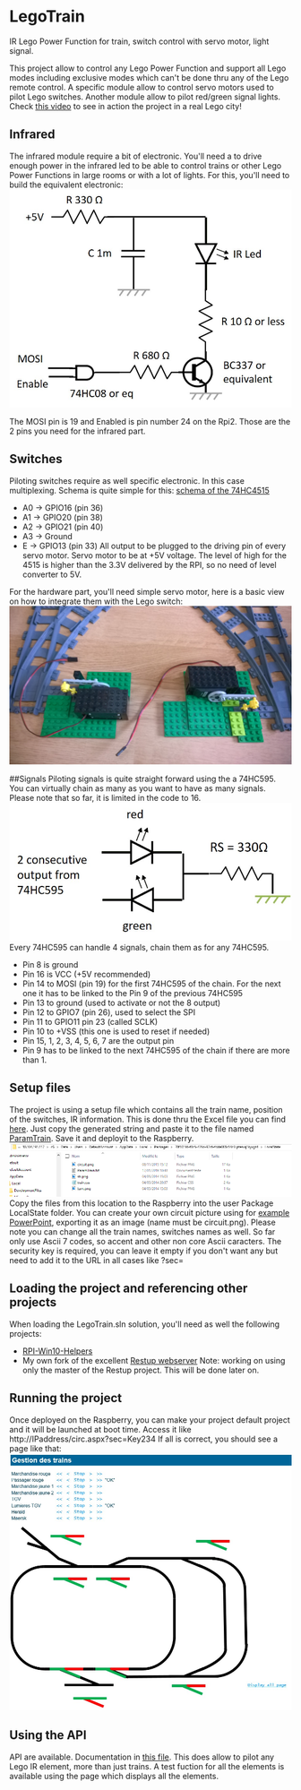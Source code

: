 # LegoTrain
IR Lego Power Function for train, switch control with servo motor, light signal. 

This project allow to control any Lego Power Function and support all Lego modes including exclusive modes which can't be done thru any of the Lego remote control. 
A specific module allow to control servo motors used to pilot Lego switches. Another module allow to pilot red/green signal lights.
Check [this video](https://onedrive.live.com/redir?resid=ED3080C73007CBED!161097&authkey=!AG2N5T7Qx6PtG3A&ithint=video%2cMP4) to see in action the project in a real Lego city!

## Infrared
The infrared module require a bit of electronic. You'll need a to drive enough power in the infrared led to be able to control trains or other Lego Power Functions in large rooms or with a lot of lights.
For this, you'll need to build the equivalent electronic:
![Electronic for Infrared](/Assets/infrared.jpg)

The MOSI pin is 19 and Enabled is pin number 24 on the Rpi2. Those are the 2 pins you need for the infrared part.

## Switches
Piloting switches require as well specific electronic. In this case multiplexing. Schema is quite simple for this:
[schema of the 74HC4515](/http://www.nxp.com/documents/data_sheet/74HC_HCT4515_CNV.pdf)
* A0 -> GPIO16 (pin 36)
* A1 -> GPIO20 (pin 38)
* A2 -> GPIO21 (pin 40)
* A3 -> Ground
* E -> GPIO13 (pin 33)
All output to be plugged to the driving pin of every servo motor. Servo motor to be at +5V voltage. The level of high for the 4515 is higher than the 3.3V delivered by the RPI, so no need of level converter to 5V.

For the hardware part, you'll need simple servo motor, here is a basic view on how to integrate them with the Lego switch:
![Servo motor integration](/Assets/switches.jpg)

##Signals
Piloting signals is quite straight forward using the a 74HC595. You can virtually chain as many as you want to have as many signals.
Please note that so far, it is limited in the code to 16. 
![Electronic for signals](/Assets/signal.jpg)
Every 74HC595 can handle 4 signals, chain them as for any 74HC595.
* Pin 8 is ground
* Pin 16 is VCC (+5V recommended)
* Pin 14 to MOSI (pin 19) for the first 74HC595 of the chain. For the next one it has to be linked to the Pin 9 of the previous 74HC595
* Pin 13 to ground (used to activate or not the 8 output)
* Pin 12 to GPIO7 (pin 26), used to select the SPI
* Pin 11 to GPIO11 pin 23 (called SCLK)
* Pin 10 to +VSS (this one is used to reset if needed)
* Pin 15, 1, 2, 3, 4, 5, 6, 7 are the output pin
* Pin 9 has to be linked to the next 74HC595 of the chain if there are more than 1.

## Setup files
The project is using a setup file which contains all the train name, position of the switches, IR information. This is done thru the Excel file you can find [here](/Docs/Creating%20setup%20file.xlsx).
Just copy the generated string and paste it to the file named [ParamTrain](/To%20deploy%20on%20device/ParamTrain.txt). Save it and deployit to the Raspberry.
![File to copy](/Assets/file_to_copy.png)
Copy the files from this location to the Raspberry into the user Package LocalState folder.
You can create your own circuit picture using for [example PowerPoint](/Docs/Creating%20the%20circuit%20file.pptx), exporting it as an image (name must be circuit.png).
Please note you can change all the train names, switches names as well. So far only use Ascii 7 codes, so accent and other non core Ascii caracters.
The security key is required, you can leave it empty if you don't want any but need to add it to the URL in all cases like ?sec=

## Loading the project and referencing other projects
When loading the LegoTrain.sln solution, you'll need as well the following projects:
* [RPI-Win10-Helpers](https://github.com/Ellerbach/RPI-Win10-Helpers)
* My own fork of the excellent [Restup webserver](https://github.com/Ellerbach/restup)
Note: working on using only the master of the Restup project. This will be done later on.

## Running the project
Once deployed on the Raspberry, you can make your project default project and it will be launched at boot time.
Access it like http://IPaddress/circ.aspx?sec=Key234
If all is correct, you should see a page like that:
![Train](/Assets/train.jpg)

## Using the API
API are available. Documentation in [this file](/Docs/Lego%20Infrared%20API%20doc.md). This does allow to pilot any Lego IR element, more than just trains. A test fuction for all the elements is available using the page which displays all the elements.